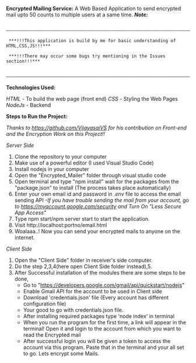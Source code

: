 **Encrypted Mailing Service:**
A Web Based Application to send encrypted mail upto 50 counts to multiple users at a same time.
**_Note:_**

    	———————————————————————————————————————————————————————————————————————

     ***!!!This application is build by me for basic understanding of HTML,CSS,JS!!!***

     ***!!!There may occur some bugs try mentioning in the Issues section!!!***

    	———————————————————————————————————————————————————————————————————————



**Technologies Used:**

_HTML_ - To build the web page (front end)
_CSS_ - Styling the Web Pages
_NodeJs_ - Backend

**Steps to Run the Project:**

_Thanks to https://github.com/VijayasaiVS for his contribution on Front-end and the Encryption Work on this Project!!_

_Server Side_

1. Clone the repository to your computer
2. Make use of a powerful editor (I used Visual Studio Code)
3. Install nodejs in your computer
4. Open the "Encrypted_Mailer" folder through visual studio code
5. Open terminal and type
   "npm install"
   wait for the packages from the "package.json" to install (The process takes place automatically)
6. Enter your own email id and password in _.env_ file to access the email sending API
   _-If you have trouble sending the mail from your account, go to https://myaccount.google.com/security and Turn On "Less Secure App Access"_
7. Type npm start/npm server start to start the application.
8. Visit http://localhost:portno/email.html
9. Woalaaa..! Now you can send your encrypted mails to anyone on the internet.

_Client Side_

1. Open the "Client Side" folder in receiver's side computer.
2. Do the step 2,3,4(here open Client Side folder instead),5.
3. After Successful installation of the modules there are some steps to be done,
   - Go to "https://developers.google.com/gmail/api/quickstart/nodejs"
   - Enable Gmail API for the account to be used in Client side
   - Download 'credentials.json' file (Every account has different configuration file)
   - Your good to go with credentials.json file.
   - After installing required packages type 'node index' in terminal
   - When you run the program for the first time, a link will appear in the terminal! Open it and login to the account from which you want to read the Encrypted mail
   - After successful login you will be given a token to access the account via this program. Paste that in the terminal and your all set to go. Lets encrypt some Mails.
